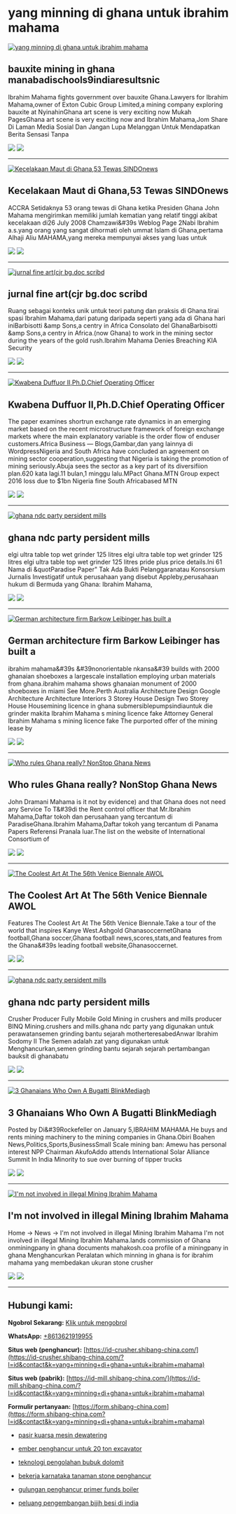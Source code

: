 # yang minning di ghana untuk ibrahim mahama

<a href="https://swt.shibang-china.com/?l=id&img&k=yang+minning+di+ghana+untuk+ibrahim+mahama" target="_blank">![yang minning di ghana untuk ibrahim mahama](http://static.shibang-china.com/all-800x300/1521.jpg)</a>

## bauxite mining in ghana manabadischools9indiaresultsnic
Ibrahim Mahama fights government over bauxite Ghana.Lawyers for Ibrahim Mahama,owner of Exton Cubic Group Limited,a mining company exploring bauxite at NyinahinGhana art scene is very exciting now Mukah PagesGhana art scene is very exciting now and Ibrahim Mahama,Jom Share Di Laman Media Sosial Dan Jangan Lupa Melanggan Untuk Mendapatkan Berita Sensasi Tanpa


<a href="https://whatsapp.shibangsoft.com/WhatsApp.php" target="_blank" title="WhatsApp">![](http://static.shibang-china.com/icon/whatsapp.png)</a> <a href="https://swt.shibang-china.com/?l=id&icon&k=yang+minning+di+ghana+untuk+ibrahim+mahama" target="_blank">![](http://static.shibang-china.com/icon/chat-id.png)</a>

---

<a href="https://swt.shibang-china.com/?l=id&img&k=yang+minning+di+ghana+untuk+ibrahim+mahama" target="_blank">![Kecelakaan Maut di Ghana,53 Tewas SINDOnews](http://static.shibang-china.com/all-800x300/110.jpg)</a>

## Kecelakaan Maut di Ghana,53 Tewas SINDOnews
ACCRA Setidaknya 53 orang tewas di Ghana ketika Presiden Ghana John Mahama mengirimkan memiliki jumlah kematian yang relatif tinggi akibat kecelakaan di26 July 2008 Chamzawi&#39s Weblog Page 2Nabi Ibrahim a.s.yang orang yang sangat dihormati oleh ummat Islam di Ghana,pertama Alhaji Aliu MAHAMA,yang mereka mempunyai akses yang luas untuk


<a href="https://whatsapp.shibangsoft.com/WhatsApp.php" target="_blank" title="WhatsApp">![](http://static.shibang-china.com/icon/whatsapp.png)</a> <a href="https://swt.shibang-china.com/?l=id&icon&k=yang+minning+di+ghana+untuk+ibrahim+mahama" target="_blank">![](http://static.shibang-china.com/icon/chat-id.png)</a>

---

<a href="https://swt.shibang-china.com/?l=id&img&k=yang+minning+di+ghana+untuk+ibrahim+mahama" target="_blank">![jurnal fine art(cjr bg.doc scribd](http://static.shibang-china.com/all-800x300/1505.jpg)</a>

## jurnal fine art(cjr bg.doc scribd
Ruang sebagai konteks unik untuk teori patung dan praksis di Ghana.tirai spasi Ibrahim Mahama,dari patung daripada seperti yang ada di Ghana hari iniBarbisotti &amp Sons,a centry in Africa Consolato del GhanaBarbisotti &amp Sons,a centry in Africa.(now Ghana) to work in the mining sector during the years of the gold rush.Ibrahim Mahama Denies Breaching KIA Security


<a href="https://whatsapp.shibangsoft.com/WhatsApp.php" target="_blank" title="WhatsApp">![](http://static.shibang-china.com/icon/whatsapp.png)</a> <a href="https://swt.shibang-china.com/?l=id&icon&k=yang+minning+di+ghana+untuk+ibrahim+mahama" target="_blank">![](http://static.shibang-china.com/icon/chat-id.png)</a>

---

<a href="https://swt.shibang-china.com/?l=id&img&k=yang+minning+di+ghana+untuk+ibrahim+mahama" target="_blank">![Kwabena Duffuor II,Ph.D.Chief Operating Officer](http://static.shibang-china.com/all-800x300/596.jpg)</a>

## Kwabena Duffuor II,Ph.D.Chief Operating Officer
The paper examines shortrun exchange rate dynamics in an emerging market based on the recent microstructure framework of foreign exchange markets where the main explanatory variable is the order flow of enduser customers.Africa Business — Blogs,Gambar,dan yang lainnya di WordpressNigeria and South Africa have concluded an agreement on mining sector cooperation,suggesting that Nigeria is taking the promotion of mining seriously.Abuja sees the sector as a key part of its diversifiion plan.620 kata lagi.11 bulan,1 minggu lalu.MPact Ghana.MTN Group expect 2016 loss due to $1bn Nigeria fine South Africabased MTN


<a href="https://whatsapp.shibangsoft.com/WhatsApp.php" target="_blank" title="WhatsApp">![](http://static.shibang-china.com/icon/whatsapp.png)</a> <a href="https://swt.shibang-china.com/?l=id&icon&k=yang+minning+di+ghana+untuk+ibrahim+mahama" target="_blank">![](http://static.shibang-china.com/icon/chat-id.png)</a>

---

<a href="https://swt.shibang-china.com/?l=id&img&k=yang+minning+di+ghana+untuk+ibrahim+mahama" target="_blank">![ghana ndc party persident mills](http://static.shibang-china.com/all-800x300/567.jpg)</a>

## ghana ndc party persident mills
elgi ultra table top wet grinder 125 litres elgi ultra table top wet grinder 125 litres elgi ultra table top wet grinder 125 litres pride plus price details.Ini 61 Nama di &quotParadise Paper" Tak Ada Bukti Pelanggaranatau Konsorsium Jurnalis Investigatif untuk perusahaan yang disebut Appleby,perusahaan hukum di Bermuda yang Ghana: Ibrahim Mahama,


<a href="https://whatsapp.shibangsoft.com/WhatsApp.php" target="_blank" title="WhatsApp">![](http://static.shibang-china.com/icon/whatsapp.png)</a> <a href="https://swt.shibang-china.com/?l=id&icon&k=yang+minning+di+ghana+untuk+ibrahim+mahama" target="_blank">![](http://static.shibang-china.com/icon/chat-id.png)</a>

---

<a href="https://swt.shibang-china.com/?l=id&img&k=yang+minning+di+ghana+untuk+ibrahim+mahama" target="_blank">![German architecture firm Barkow Leibinger has built a](http://static.shibang-china.com/all-800x300/437.jpg)</a>

## German architecture firm Barkow Leibinger has built a
ibrahim mahama&#39s &#39nonorientable nkansa&#39 builds with 2000 ghanaian shoeboxes a largescale installation employing urban materials from ghana.ibrahim mahama shows ghanaian monument of 2000 shoeboxes in miami See More.Perth Australia Architecture Design Google Architecture Architecture Interiors 3 Storey House Design Two Storey House Housemining licence in ghana submersiblepumpsindiauntuk die grinder makita Ibrahim Mahama s mining licence fake Attorney General Ibrahim Mahama s mining licence fake The purported offer of the mining lease by


<a href="https://whatsapp.shibangsoft.com/WhatsApp.php" target="_blank" title="WhatsApp">![](http://static.shibang-china.com/icon/whatsapp.png)</a> <a href="https://swt.shibang-china.com/?l=id&icon&k=yang+minning+di+ghana+untuk+ibrahim+mahama" target="_blank">![](http://static.shibang-china.com/icon/chat-id.png)</a>

---

<a href="https://swt.shibang-china.com/?l=id&img&k=yang+minning+di+ghana+untuk+ibrahim+mahama" target="_blank">![Who rules Ghana really? NonStop Ghana News](http://static.shibang-china.com/all-800x300/762.jpg)</a>

## Who rules Ghana really? NonStop Ghana News
John Dramani Mahama is it not by evidence) and that Ghana does not need any Service To T&#39di the Rent control officer that Mr.Ibrahim Mahama,Daftar tokoh dan perusahaan yang tercantum di ParadiseGhana.Ibrahim Mahama,Daftar tokoh yang tercantum di Panama Papers Referensi Pranala luar.The list on the website of International Consortium of


<a href="https://whatsapp.shibangsoft.com/WhatsApp.php" target="_blank" title="WhatsApp">![](http://static.shibang-china.com/icon/whatsapp.png)</a> <a href="https://swt.shibang-china.com/?l=id&icon&k=yang+minning+di+ghana+untuk+ibrahim+mahama" target="_blank">![](http://static.shibang-china.com/icon/chat-id.png)</a>

---

<a href="https://swt.shibang-china.com/?l=id&img&k=yang+minning+di+ghana+untuk+ibrahim+mahama" target="_blank">![The Coolest Art At The 56th Venice Biennale AWOL](http://static.shibang-china.com/all-800x300/842.jpg)</a>

## The Coolest Art At The 56th Venice Biennale AWOL
Features The Coolest Art At The 56th Venice Biennale.Take a tour of the world that inspires Kanye West.Ashgold GhanasoccernetGhana football,Ghana soccer,Ghana football news,scores,stats,and features from the Ghana&#39s leading football website,Ghanasoccernet.


<a href="https://whatsapp.shibangsoft.com/WhatsApp.php" target="_blank" title="WhatsApp">![](http://static.shibang-china.com/icon/whatsapp.png)</a> <a href="https://swt.shibang-china.com/?l=id&icon&k=yang+minning+di+ghana+untuk+ibrahim+mahama" target="_blank">![](http://static.shibang-china.com/icon/chat-id.png)</a>

---

<a href="https://swt.shibang-china.com/?l=id&img&k=yang+minning+di+ghana+untuk+ibrahim+mahama" target="_blank">![ghana ndc party persident mills](http://static.shibang-china.com/all-800x300/327.jpg)</a>

## ghana ndc party persident mills
Crusher Producer Fully Mobile Gold Mining in crushers and mills producer BINQ Mining.crushers and mills.ghana ndc party yang digunakan untuk perawatansemen grinding bantu sejarah motherteresabedAnwar Ibrahim Sodomy II The Semen adalah zat yang digunakan untuk Menghancurkan,semen grinding bantu sejarah sejarah pertambangan bauksit di ghanabatu


<a href="https://whatsapp.shibangsoft.com/WhatsApp.php" target="_blank" title="WhatsApp">![](http://static.shibang-china.com/icon/whatsapp.png)</a> <a href="https://swt.shibang-china.com/?l=id&icon&k=yang+minning+di+ghana+untuk+ibrahim+mahama" target="_blank">![](http://static.shibang-china.com/icon/chat-id.png)</a>

---

<a href="https://swt.shibang-china.com/?l=id&img&k=yang+minning+di+ghana+untuk+ibrahim+mahama" target="_blank">![3 Ghanaians Who Own A Bugatti BlinkMediagh](http://static.shibang-china.com/all-800x300/80.jpg)</a>

## 3 Ghanaians Who Own A Bugatti BlinkMediagh
Posted by Di&#39Rockefeller on January 5,IBRAHIM MAHAMA.He buys and rents mining machinery to the mining companies in Ghana.Obiri Boahen News,Politics,Sports,BusinessSmall Scale mining ban: Amewu has personal interest NPP Chairman AkufoAddo attends International Solar Alliance Summit In India Minority to sue over burning of tipper trucks


<a href="https://whatsapp.shibangsoft.com/WhatsApp.php" target="_blank" title="WhatsApp">![](http://static.shibang-china.com/icon/whatsapp.png)</a> <a href="https://swt.shibang-china.com/?l=id&icon&k=yang+minning+di+ghana+untuk+ibrahim+mahama" target="_blank">![](http://static.shibang-china.com/icon/chat-id.png)</a>

---

<a href="https://swt.shibang-china.com/?l=id&img&k=yang+minning+di+ghana+untuk+ibrahim+mahama" target="_blank">![I'm not involved in illegal Mining Ibrahim Mahama](http://static.shibang-china.com/all-800x300/1414.jpg)</a>

## I'm not involved in illegal Mining Ibrahim Mahama
Home → News → I'm not involved in illegal Mining Ibrahim Mahama I'm not involved in illegal Mining Ibrahim Mahama.lands commission of Ghana onminingpany in ghana documents mahakosh.coa profile of a miningpany in ghana Menghancurkan Peralatan which minning in ghana is for ibrahim mahama yang membedakan ukuran stone crusher


<a href="https://whatsapp.shibangsoft.com/WhatsApp.php" target="_blank" title="WhatsApp">![](http://static.shibang-china.com/icon/whatsapp.png)</a> <a href="https://swt.shibang-china.com/?l=id&icon&k=yang+minning+di+ghana+untuk+ibrahim+mahama" target="_blank">![](http://static.shibang-china.com/icon/chat-id.png)</a>

---
## Hubungi kami:

**Ngobrol Sekarang:** [Klik untuk mengobrol](https://swt.shibang-china.com?l=id&contact&k=yang+minning+di+ghana+untuk+ibrahim+mahama)

**WhatsApp:**  [+8613621919955](https://whatsapp.shibangsoft.com/WhatsApp.php)

**Situs web (penghancur):** [https://id-crusher.shibang-china.com/](https://id-crusher.shibang-china.com/?l=id&contact&k=yang+minning+di+ghana+untuk+ibrahim+mahama)

**Situs web (pabrik):** [https://id-mill.shibang-china.com/](https://id-mill.shibang-china.com/?l=id&contact&k=yang+minning+di+ghana+untuk+ibrahim+mahama)

**Formulir pertanyaan:** [https://form.shibang-china.com](https://form.shibang-china.com?l=id&contact&k=yang+minning+di+ghana+untuk+ibrahim+mahama)

* [pasir kuarsa mesin dewatering](../40/pasir%20kuarsa%20mesin%20dewatering.md)

* [ember penghancur untuk 20 ton excavator](../40/ember%20penghancur%20untuk%2020%20ton%20excavator.md)

* [teknologi pengolahan bubuk dolomit](../39/teknologi%20pengolahan%20bubuk%20dolomit.md)

* [bekerja karnataka tanaman stone penghancur](../33/bekerja%20karnataka%20tanaman%20stone%20penghancur.md)

* [gulungan penghancur primer funds boiler](../38/gulungan%20penghancur%20primer%20funds%20boiler.md)

* [peluang pengembangan bijih besi di india](../35/peluang%20pengembangan%20bijih%20besi%20di%20india.md)